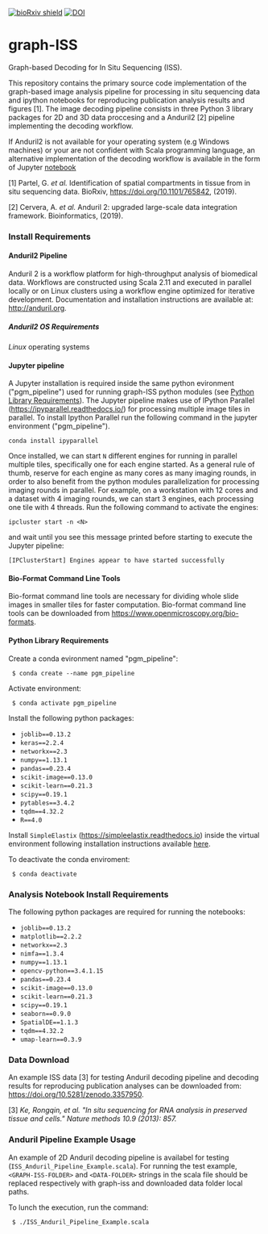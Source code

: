 [![bioRxiv shield](https://img.shields.io/badge/bioRxiv-10.1101/765842-red.svg)](https://doi.org/10.1101/765842)
[![DOI](https://zenodo.org/badge/199853991.svg)](https://zenodo.org/badge/latestdoi/199853991)

# graph-ISS
Graph-based Decoding for In Situ Sequencing (ISS).

This repository contains the primary source code implementation of the graph-based image analysis pipeline for processing in situ sequencing data and ipython notebooks for reproducing publication analysis results and figures [1].
The image decoding pipeline consists in three Python 3 library packages for 2D and 3D data proccesing and a Anduril2 [2] pipeline implementing the decoding workflow.

If Anduril2 is not available for your operating system (e.g Windows machines) or your are not confident with Scala programming language, an alternative implementation of the decoding workflow is available in the form of Jupyter [notebook](notebooks/GraphISS_pipeline.ipynb)

[1] Partel, G. <em>et al.</em> Identification of spatial compartments in tissue from in situ sequencing data. BioRxiv, https://doi.org/10.1101/765842, (2019).

[2] Cervera, A. <em>et al.</em> Anduril 2: upgraded large-scale data integration framework. Bioinformatics, (2019).

### Install Requirements
#### Anduril2 Pipeline
Anduril 2 is a workflow platform for high-throughput analysis of biomedical data. Workflows are constructed using Scala 2.11 and executed in parallel locally or on Linux clusters using a workflow engine optimized for iterative development. Documentation and installation instructions are available at: http://anduril.org.
##### Anduril2 OS Requirements
*Linux* operating systems

#### Jupyter pipeline
A Jupyter installation is required inside the same python evironment ("pgm_pipeline") used for running graph-ISS python modules (see [Python Library Requirements](#python-library-requirements)). The Jupyter pipeline makes use of IPython Parallel (https://ipyparallel.readthedocs.io/) for processing multiple image tiles in parallel. To install Ipython Parallel run the following command in the jupyter environment ("pgm_pipeline").

```conda install ipyparallel```

Once installed, we can start `N` different engines for running in parallel multiple tiles, specifically one for each engine started. As a general rule of thumb, reserve for each engine as many cores as many imaging rounds, in order to also benefit from the python modules parallelization for processing imaging rounds in parallel. For example, on a workstation with 12 cores and a dataset with 4 imaging rounds, we can start 3 engines, each processing one tile with 4 threads.
Run the following command to activate the engines:

```ipcluster start -n <N>```

and wait until you see this message printed before starting to execute the Jupyter pipeline:

```[IPClusterStart] Engines appear to have started successfully```

#### Bio-Format Command Line Tools
Bio-format command line tools are necessary for dividing whole slide images in smaller tiles for faster computation. Bio-format command line tools can be downloaded from https://www.openmicroscopy.org/bio-formats.

#### Python Library Requirements
Create a conda evironment named "pgm_pipeline":

``` $ conda create --name pgm_pipeline```  

Activate environment:

``` $ conda activate pgm_pipeline```

Install the following python packages:  
  - `joblib==0.13.2`
  - `keras==2.2.4`
  - `networkx==2.3`
  - `numpy==1.13.1`
  - `pandas==0.23.4`
  - `scikit-image==0.13.0`
  - `scikit-learn==0.21.3`
  - `scipy==0.19.1`
  - `pytables==3.4.2`
  - `tqdm==4.32.2`
  - `R==4.0`
  
Install `SimpleElastix` (https://simpleelastix.readthedocs.io)  inside the virtual environment following installation instructions available [here](wiki/Build-and-install-SimpleElastix.md).

To deactivate the conda enviroment:

``` $ conda deactivate```

### Analysis Notebook Install Requirements
The following python packages are required for running the notebooks:
  - `joblib==0.13.2`
  - `matplotlib==2.2.2`
  - `networkx==2.3`
  - `nimfa==1.3.4`
  - `numpy==1.13.1`
  - `opencv-python==3.4.1.15`
  - `pandas==0.23.4`
  - `scikit-image==0.13.0`
  - `scikit-learn==0.21.3`
  - `scipy==0.19.1`
  - `seaborn==0.9.0`
  - `SpatialDE==1.1.3`
  - `tqdm==4.32.2`
  - `umap-learn==0.3.9`

### Data Download
An example ISS data [3] for testing Anduril decoding pipeline and decoding results for reproducing publication analyses can be downloaded from: https://doi.org/10.5281/zenodo.3357950.

[3] *Ke, Rongqin, et al. "In situ sequencing for RNA analysis in preserved tissue and cells." Nature methods 10.9 (2013): 857.*

### Anduril Pipeline Example Usage
An example of 2D Anduril decoding pipeline is availabel for testing (`ISS_Anduril_Pipeline_Example.scala`). For running the test example, `<GRAPH-ISS-FOLDER>` and `<DATA-FOLDER>` strings in the scala file should be replaced respectively with graph-iss and downloaded data folder local paths.

To lunch the execution, run the command:

` $ ./ISS_Anduril_Pipeline_Example.scala`

